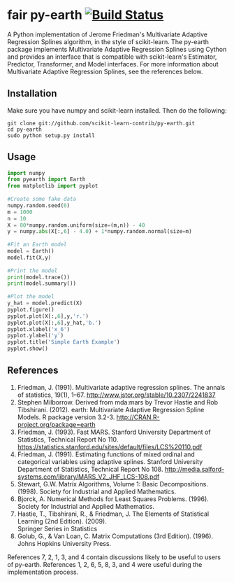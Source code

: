fair py-earth [![Build Status](https://travis-ci.org/scikit-learn-contrib/py-earth.png?branch=master)](https://travis-ci.org/scikit-learn-contrib/py-earth?branch=master)
========

A Python implementation of Jerome Friedman's Multivariate Adaptive Regression Splines algorithm, 
in the style of scikit-learn. The py-earth package implements Multivariate Adaptive Regression Splines using Cython and provides an interface that is compatible with scikit-learn's Estimator, Predictor, Transformer, and Model interfaces.  For more information about 
Multivariate Adaptive Regression Splines, see the references below.


## Installation

Make sure you have numpy and scikit-learn installed.  Then do the following:

```
git clone git://github.com/scikit-learn-contrib/py-earth.git
cd py-earth
sudo python setup.py install
```

## Usage
```python
import numpy
from pyearth import Earth
from matplotlib import pyplot
    
#Create some fake data
numpy.random.seed(0)
m = 1000
n = 10
X = 80*numpy.random.uniform(size=(m,n)) - 40
y = numpy.abs(X[:,6] - 4.0) + 1*numpy.random.normal(size=m)
    
#Fit an Earth model
model = Earth()
model.fit(X,y)
    
#Print the model
print(model.trace())
print(model.summary())
    
#Plot the model
y_hat = model.predict(X)
pyplot.figure()
pyplot.plot(X[:,6],y,'r.')
pyplot.plot(X[:,6],y_hat,'b.')
pyplot.xlabel('x_6')
pyplot.ylabel('y')
pyplot.title('Simple Earth Example')
pyplot.show()
 ```
 
 
## References

1. Friedman, J. (1991). Multivariate adaptive regression splines. The annals of statistics, 
   19(1), 1–67. http://www.jstor.org/stable/10.2307/2241837
2. Stephen Milborrow. Derived from mda:mars by Trevor Hastie and Rob Tibshirani.
   (2012). earth: Multivariate Adaptive Regression Spline Models. R package
   version 3.2-3. http://CRAN.R-project.org/package=earth
3. Friedman, J. (1993). Fast MARS. Stanford University Department of Statistics, Technical Report No 110. 
   https://statistics.stanford.edu/sites/default/files/LCS%20110.pdf
4. Friedman, J. (1991). Estimating functions of mixed ordinal and categorical variables using adaptive splines.
   Stanford University Department of Statistics, Technical Report No 108. 
   http://media.salford-systems.com/library/MARS_V2_JHF_LCS-108.pdf
5. Stewart, G.W. Matrix Algorithms, Volume 1: Basic Decompositions. (1998). Society for Industrial and Applied 
   Mathematics.
6. Bjorck, A. Numerical Methods for Least Squares Problems. (1996). Society for Industrial and Applied 
   Mathematics.
7. Hastie, T., Tibshirani, R., & Friedman, J. The Elements of Statistical Learning (2nd Edition). (2009).  
   Springer Series in Statistics
8. Golub, G., & Van Loan, C. Matrix Computations (3rd Edition). (1996). Johns Hopkins University Press.
   
References 7, 2, 1, 3, and 4 contain discussions likely to be useful to users of py-earth.  References 1, 2, 6, 5, 
8, 3, and 4 were useful during the implementation process.



   
